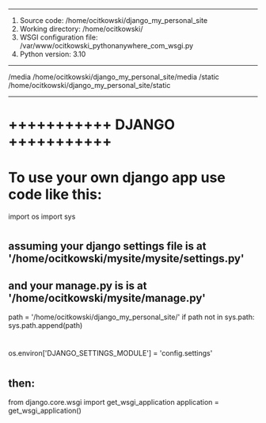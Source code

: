 
___
1. Source code: /home/ocitkowski/django_my_personal_site
2. Working directory: /home/ocitkowski/
3. WSGI configuration file: /var/www/ocitkowski_pythonanywhere_com_wsgi.py
4. Python version: 3.10
___

/media 	    /home/ocitkowski/django_my_personal_site/media 
/static 	/home/ocitkowski/django_my_personal_site/static

___


# +++++++++++ DJANGO +++++++++++
# To use your own django app use code like this:
import os
import sys
#
## assuming your django settings file is at '/home/ocitkowski/mysite/mysite/settings.py'
## and your manage.py is is at '/home/ocitkowski/mysite/manage.py'
path = '/home/ocitkowski/django_my_personal_site/'
if path not in sys.path:
    sys.path.append(path)
#
os.environ['DJANGO_SETTINGS_MODULE'] = 'config.settings'
#
## then:
from django.core.wsgi import get_wsgi_application
application = get_wsgi_application()
